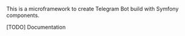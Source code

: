 This is a microframework to create Telegram Bot build with Symfony components.

[TODO]
Documentation